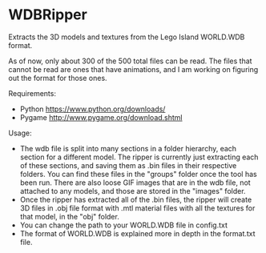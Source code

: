 # WDBRipper
Extracts the 3D models and textures from the Lego Island WORLD.WDB format.

As of now, only about 300 of the 500 total files can be read. The files that cannot be read are ones that have animations, and I am working on figuring out the format for those ones.

Requirements:
 * Python https://www.python.org/downloads/
 * Pygame http://www.pygame.org/download.shtml

Usage:
 * The wdb file is split into many sections in a folder hierarchy, each section for a different model. The ripper is currently just extracting each of these sections, and saving them as .bin files in their respective folders. You can find these files in the "groups" folder once the tool has been run. There are also loose GIF images that are in the wdb file, not attached to any models, and those are stored in the "images" folder.
 * Once the ripper has extracted all of the .bin files, the ripper will create 3D files in .obj file format with .mtl material files with all the textures for that model, in the "obj" folder.
 * You can change the path to your WORLD.WDB file in config.txt
 * The format of WORLD.WDB is explained more in depth in the format.txt file.